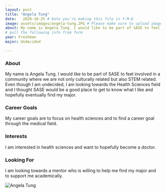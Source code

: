 ```yaml
---
layout: post
title: "Angela Tung"
date:   2020-10-25 # Date you're making this file in Y-M-D
image: assets/images/angela-tung.JPG # Please make sure to upload image in /assets/images/fname-lastname.ext format 
about: My name is Angela Tung. I would like to be part of SASE to feel involved in a community where we are not only culturally related but also STEM related. Even though I am undecided, I am looking towards the Health Sciences field and I thought SASE would be a good place to get to know what I like and hopefully eventually find my major.  # "Briefly describe yourself"
# pull the following info from form
year: Freshman
major: Undecided

---
```


### About

My name is Angela Tung. I would like to be part of SASE to feel involved in a community where we are not only culturally related but also STEM related. Even though I am undecided, I am looking towards the Health Sciences field and I thought SASE would be a good place to get to know what I like and hopefully eventually find my major. 

### Career Goals

My career goals are to focus on health sciences and to find a career goal through the medical field. 

### Interests

I am interested in health sciences and want to hopefully become a doctor. 

### Looking For

I am looking towards a mentor who is willing to help me find my major and to support me academically. 

<div class="text-center my-5">
    <img src="{{ "assets/images/angela-tung.JPG" | absolute_url }}" alt="Angela Tung" class="rounded post-img" />
</div>
